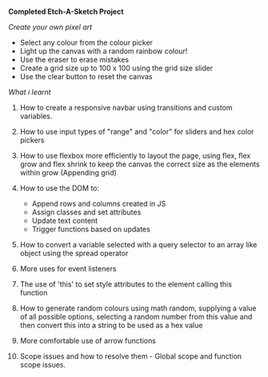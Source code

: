 **Completed Etch-A-Sketch Project**

*Create your own pixel art*

- Select any colour from the colour picker
- Light up the canvas with a random rainbow colour!
- Use the eraser to erase mistakes
- Create a grid size up to 100 x 100 using the grid size slider
- Use the clear button to reset the canvas


*What i learnt*


1. How to create a responsive navbar using transitions and custom variables.

2. How to use input types of "range" and "color" for sliders and hex color pickers

3. How to use flexbox more efficiently to layout the page, using flex, flex grow and flex shrink to keep the canvas the correct size as the elements within grow (Appending grid)

4. How to use the DOM to:
    - Append rows and columns created in JS
    - Assign classes and set attributes 
    - Update text content
    - Trigger functions based on updates

5. How to convert a variable selected with a query selector to an array like object using the spread operator

6. More uses for event listeners

7. The use of 'this' to set style attributes to the element calling this function

8. How to generate random colours using math random, supplying a value of all possible options, selecting a random number from this value and then convert this into a string to be used as a hex value

9. More comfortable use of arrow functions

10. Scope issues and how to resolve them - Global scope and function scope issues.

